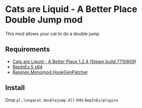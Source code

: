 # Cats are Liquid - A Better Place Double Jump mod

This mod allows your cat to do a double jump. 

## Requirements

- [Cats are Liquid - A Better Place 1.2.4 (Steam build 7710609)](https://catsareliquid.lastquarterstudios.com/)
- [BepInEx 5 x64](https://docs.bepinex.dev/articles/user_guide/installation/)
- [Bepinex.Monomod.HookGenPatcher](https://github.com/harbingerofme/Bepinex.Monomod.HookGenPatcher)

## Install

Drop `pl.longacat.doublejump.dll` into `BepInEx/plugins`
